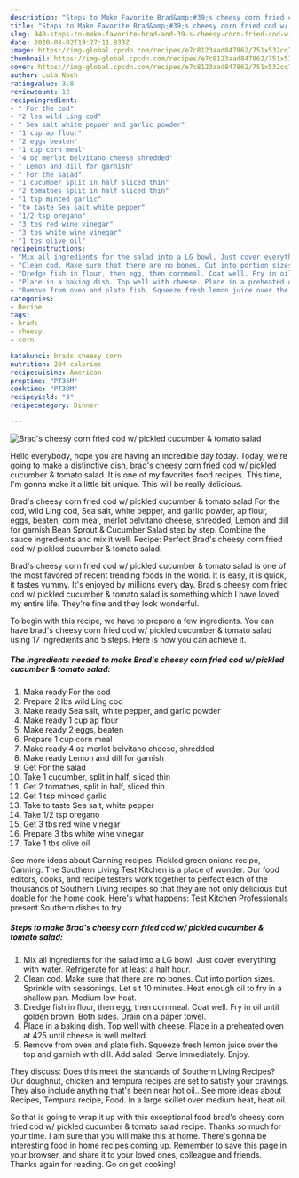 ```yaml
---
description: "Steps to Make Favorite Brad&amp;#39;s cheesy corn fried cod w/ pickled cucumber &amp;amp; tomato salad"
title: "Steps to Make Favorite Brad&amp;#39;s cheesy corn fried cod w/ pickled cucumber &amp;amp; tomato salad"
slug: 940-steps-to-make-favorite-brad-and-39-s-cheesy-corn-fried-cod-w-pickled-cucumber-and-amp-tomato-salad
date: 2020-08-02T19:27:11.833Z
image: https://img-global.cpcdn.com/recipes/e7c8123aad847862/751x532cq70/brads-cheesy-corn-fried-cod-w-pickled-cucumber-tomato-salad-recipe-main-photo.jpg
thumbnail: https://img-global.cpcdn.com/recipes/e7c8123aad847862/751x532cq70/brads-cheesy-corn-fried-cod-w-pickled-cucumber-tomato-salad-recipe-main-photo.jpg
cover: https://img-global.cpcdn.com/recipes/e7c8123aad847862/751x532cq70/brads-cheesy-corn-fried-cod-w-pickled-cucumber-tomato-salad-recipe-main-photo.jpg
author: Lula Nash
ratingvalue: 3.8
reviewcount: 12
recipeingredient:
- " For the cod"
- "2 lbs wild Ling cod"
- " Sea salt white pepper and garlic powder"
- "1 cup ap flour"
- "2 eggs beaten"
- "1 cup corn meal"
- "4 oz merlot belvitano cheese shredded"
- " Lemon and dill for garnish"
- " For the salad"
- "1 cucumber split in half sliced thin"
- "2 tomatoes split in half sliced thin"
- "1 tsp minced garlic"
- "to taste Sea salt white pepper"
- "1/2 tsp oregano"
- "3 tbs red wine vinegar"
- "3 tbs white wine vinegar"
- "1 tbs olive oil"
recipeinstructions:
- "Mix all ingredients for the salad into a LG bowl. Just cover everything with water. Refrigerate for at least a half hour."
- "Clean cod. Make sure that there are no bones. Cut into portion sizes. Sprinkle with seasonings. Let sit 10 minutes. Heat enough oil to fry in a shallow pan. Medium low heat."
- "Dredge fish in flour, then egg, then cornmeal. Coat well. Fry in oil until golden brown. Both sides. Drain on a paper towel."
- "Place in a baking dish. Top well with cheese. Place in a preheated oven at 425 until cheese is well melted."
- "Remove from oven and plate fish. Squeeze fresh lemon juice over the top and garnish with dill. Add salad. Serve immediately. Enjoy."
categories:
- Recipe
tags:
- brads
- cheesy
- corn

katakunci: brads cheesy corn 
nutrition: 204 calories
recipecuisine: American
preptime: "PT36M"
cooktime: "PT30M"
recipeyield: "3"
recipecategory: Dinner

---
```



![Brad&#39;s cheesy corn fried cod w/ pickled cucumber &amp; tomato salad](https://img-global.cpcdn.com/recipes/e7c8123aad847862/751x532cq70/brads-cheesy-corn-fried-cod-w-pickled-cucumber-tomato-salad-recipe-main-photo.jpg)

Hello everybody, hope you are having an incredible day today. Today, we're going to make a distinctive dish, brad&#39;s cheesy corn fried cod w/ pickled cucumber &amp; tomato salad. It is one of my favorites food recipes. This time, I'm gonna make it a little bit unique. This will be really delicious.

Brad&#39;s cheesy corn fried cod w/ pickled cucumber &amp; tomato salad For the cod, wild Ling cod, Sea salt, white pepper, and garlic powder, ap flour, eggs, beaten, corn meal, merlot belvitano cheese, shredded, Lemon and dill for garnish Bean Sprout &amp; Cucumber Salad step by step. Combine the sauce ingredients and mix it well. Recipe: Perfect Brad&#39;s cheesy corn fried cod w/ pickled cucumber &amp; tomato salad.

Brad&#39;s cheesy corn fried cod w/ pickled cucumber &amp; tomato salad is one of the most favored of recent trending foods in the world. It is easy, it is quick, it tastes yummy. It's enjoyed by millions every day. Brad&#39;s cheesy corn fried cod w/ pickled cucumber &amp; tomato salad is something which I have loved my entire life. They're fine and they look wonderful.


To begin with this recipe, we have to prepare a few ingredients. You can have brad&#39;s cheesy corn fried cod w/ pickled cucumber &amp; tomato salad using 17 ingredients and 5 steps. Here is how you can achieve it.

<!--inarticleads1-->

##### The ingredients needed to make Brad&#39;s cheesy corn fried cod w/ pickled cucumber &amp; tomato salad:

1. Make ready  For the cod
1. Prepare 2 lbs wild Ling cod
1. Make ready  Sea salt, white pepper, and garlic powder
1. Make ready 1 cup ap flour
1. Make ready 2 eggs, beaten
1. Prepare 1 cup corn meal
1. Make ready 4 oz merlot belvitano cheese, shredded
1. Make ready  Lemon and dill for garnish
1. Get  For the salad
1. Take 1 cucumber, split in half, sliced thin
1. Get 2 tomatoes, split in half, sliced thin
1. Get 1 tsp minced garlic
1. Take to taste Sea salt, white pepper
1. Take 1/2 tsp oregano
1. Get 3 tbs red wine vinegar
1. Prepare 3 tbs white wine vinegar
1. Take 1 tbs olive oil


See more ideas about Canning recipes, Pickled green onions recipe, Canning. The Southern Living Test Kitchen is a place of wonder. Our food editors, cooks, and recipe testers work together to perfect each of the thousands of Southern Living recipes so that they are not only delicious but doable for the home cook. Here&#39;s what happens: Test Kitchen Professionals present Southern dishes to try. 

<!--inarticleads2-->

##### Steps to make Brad&#39;s cheesy corn fried cod w/ pickled cucumber &amp; tomato salad:

1. Mix all ingredients for the salad into a LG bowl. Just cover everything with water. Refrigerate for at least a half hour.
1. Clean cod. Make sure that there are no bones. Cut into portion sizes. Sprinkle with seasonings. Let sit 10 minutes. Heat enough oil to fry in a shallow pan. Medium low heat.
1. Dredge fish in flour, then egg, then cornmeal. Coat well. Fry in oil until golden brown. Both sides. Drain on a paper towel.
1. Place in a baking dish. Top well with cheese. Place in a preheated oven at 425 until cheese is well melted.
1. Remove from oven and plate fish. Squeeze fresh lemon juice over the top and garnish with dill. Add salad. Serve immediately. Enjoy.


They discuss: Does this meet the standards of Southern Living Recipes? Our doughnut, chicken and tempura recipes are set to satisfy your cravings. They also include anything that&#39;s been near hot oil.. See more ideas about Recipes, Tempura recipe, Food. In a large skillet over medium heat, heat oil. 

So that is going to wrap it up with this exceptional food brad&#39;s cheesy corn fried cod w/ pickled cucumber &amp; tomato salad recipe. Thanks so much for your time. I am sure that you will make this at home. There's gonna be interesting food in home recipes coming up. Remember to save this page in your browser, and share it to your loved ones, colleague and friends. Thanks again for reading. Go on get cooking!

